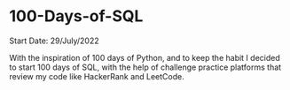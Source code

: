 # 100-Days-of-SQL
Start Date: 29/July/2022

With the inspiration of 100 days of Python, and to keep the habit I decided to start 100 days of SQL, with the help of challenge practice platforms that review my code like HackerRank and LeetCode.
